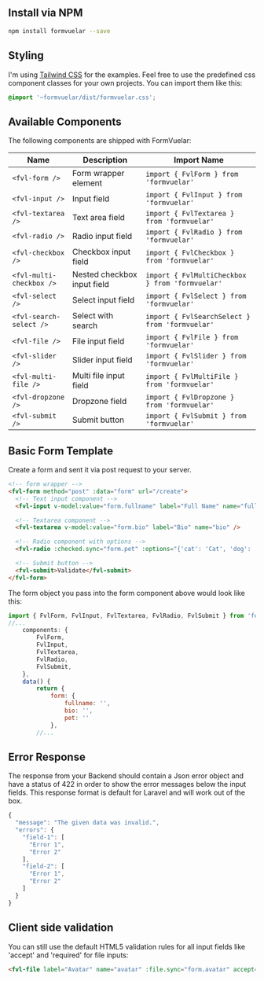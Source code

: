 ## Install via NPM

```bash
npm install formvuelar --save
```

## Styling

I'm using <a href="https://tailwindcss.com">Tailwind CSS</a> for the examples.
Feel free to use the predefined css component classes for your own projects.
You can import them like this:

```css
@import '~formvuelar/dist/formvuelar.css';
```

## Available Components

The following components are shipped with FormVuelar:

| Name                     | Description                 | Import Name                                     |
| ------------------------ | --------------------------- | ----------------------------------------------- |
| `<fvl-form />`           | Form wrapper element        | `import { FvlForm } from 'formvuelar'`          |
| `<fvl-input />`          | Input field                 | `import { FvlInput } from 'formvuelar'`         |
| `<fvl-textarea />`       | Text area field             | `import { FvlTextarea } from 'formvuelar'`      |
| `<fvl-radio />`          | Radio input field           | `import { FvlRadio } from 'formvuelar'`         |
| `<fvl-checkbox />`       | Checkbox input field        | `import { FvlCheckbox } from 'formvuelar'`      |
| `<fvl-multi-checkbox />` | Nested checkbox input field | `import { FvlMultiCheckbox } from 'formvuelar'` |
| `<fvl-select />`         | Select input field          | `import { FvlSelect } from 'formvuelar'`        |
| `<fvl-search-select />`  | Select with search          | `import { FvlSearchSelect } from 'formvuelar'`  |
| `<fvl-file />`           | File input field            | `import { FvlFile } from 'formvuelar'`          |
| `<fvl-slider />`         | Slider input field          | `import { FvlSlider } from 'formvuelar'`        |
| `<fvl-multi-file />`     | Multi file input field      | `import { FvlMultiFile } from 'formvuelar'`     |
| `<fvl-dropzone />`       | Dropzone field              | `import { FvlDropzone } from 'formvuelar'`      |
| `<fvl-submit />`         | Submit button               | `import { FvlSubmit } from 'formvuelar'`        |

## Basic Form Template

Create a form and sent it via post request to your server.

```html
<!-- form wrapper -->
<fvl-form method="post" :data="form" url="/create">
  <!-- Text input component -->
  <fvl-input v-model:value="form.fullname" label="Full Name" name="fullname" />

  <!-- Textarea component -->
  <fvl-textarea v-model:value="form.bio" label="Bio" name="bio" />

  <!-- Radio component with options -->
  <fvl-radio :checked.sync="form.pet" :options="{'cat': 'Cat', 'dog': 'Dog'}" label="Favorite pet" name="pet" />

  <!-- Submit button -->
  <fvl-submit>Validate</fvl-submit>
</fvl-form>
```

The form object you pass into the form component above would look like this:

```javascript
import { FvlForm, FvlInput, FvlTextarea, FvlRadio, FvlSubmit } from 'formvuelar'
//...
    components: {
        FvlForm,
        FvlInput,
        FvlTextarea,
        FvlRadio,
        FvlSubmit,
    },
    data() {
        return {
            form: {
                fullname: '',
                bio: '',
                pet: ''
            },
        //...
```

## Error Response

The response from your Backend should contain a Json error object and have a status of 422 in order to show the error messages below the input fields. This response format is default for Laravel and will work out of the box.

```javascript
{
  "message": "The given data was invalid.",
  "errors": {
    "field-1": [
      "Error 1",
      "Error 2"
    ],
    "field-2": [
      "Error 1",
      "Error 2"
    ]
  }
}
```

## Client side validation

You can still use the default HTML5 validation rules for all input fields like 'accept' and 'required' for file inputs:

```html
<fvl-file label="Avatar" name="avatar" :file.sync="form.avatar" accept="image/*" required />
```

